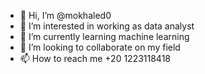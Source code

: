 - 👋 Hi, I’m @mokhaled0
- 👀 I’m interested in working as data analyst
- 🌱 I’m currently learning machine learning
- 💞️ I’m looking to collaborate on my field
- 📫 How to reach me +20 1223118418

<!---
mokhaled0/mokhaled0 is a ✨ special ✨ repository because its `README.md` (this file) appears on your GitHub profile.
You can click the Preview link to take a look at your changes.
--->
